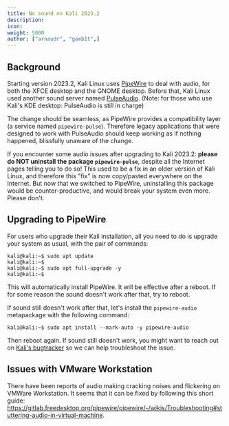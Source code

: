 ```yaml
---
title: No sound on Kali 2023.2
description:
icon:
weight: 5000
author: ["arnaudr", "gamb1t",]
---
```


## Background

Starting version 2023.2, Kali Linux uses [PipeWire](https://pipewire.org/) to deal with audio, for both the XFCE desktop and the GNOME desktop. Before that, Kali Linux used another sound server named [PulseAudio](https://www.freedesktop.org/wiki/Software/PulseAudio/). (Note: for those who use Kali's KDE desktop: PulseAudio is still in charge)

The change should be seamless, as PipeWire provides a compatibility layer (a service named `pipewire-pulse`). Therefore legacy applications that were designed to work with PulseAudio should keep working as if nothing happened, blissfully unaware of the change.

If you encounter some audio issues after upgrading to Kali 2023.2: **please do NOT uninstall the package `pipewire-pulse`**, despite all the Internet pages telling you to do so! This used to be a fix in an older version of Kali Linux, and therefore this "fix" is now copy/pasted everywhere on the Internet. But now that we switched to PipeWire, uninstalling this package would be counter-productive, and would break your system even more. Please don't.

## Upgrading to PipeWire

For users who upgrade their Kali installation, all you need to do is upgrade your system as usual, with the pair of commands:

```console
kali@kali:~$ sudo apt update
kali@kali:~$
kali@kali:~$ sudo apt full-upgrade -y
kali@kali:~$
```

This will automatically install PipeWire. It will be effective after a reboot. If for some reason the sound doesn't work after that, try to reboot.

If sound still doesn't work after that, let's install the `pipewire-audio` metapackage with the following command:

```console
kali@kali:~$ sudo apt install --mark-auto -y pipewire-audio
```

Then reboot again. If sound still doesn't work, you might want to reach out on [Kali's bugtracker](https://bugs.kali.org) so we can help troubleshoot the issue.

## Issues with VMware Workstation

There have been reports of audio making cracking noises and flickering on VMWare Workstation. It seems that it can be fixed by following this short guide: <https://gitlab.freedesktop.org/pipewire/pipewire/-/wikis/Troubleshooting#stuttering-audio-in-virtual-machine>.
